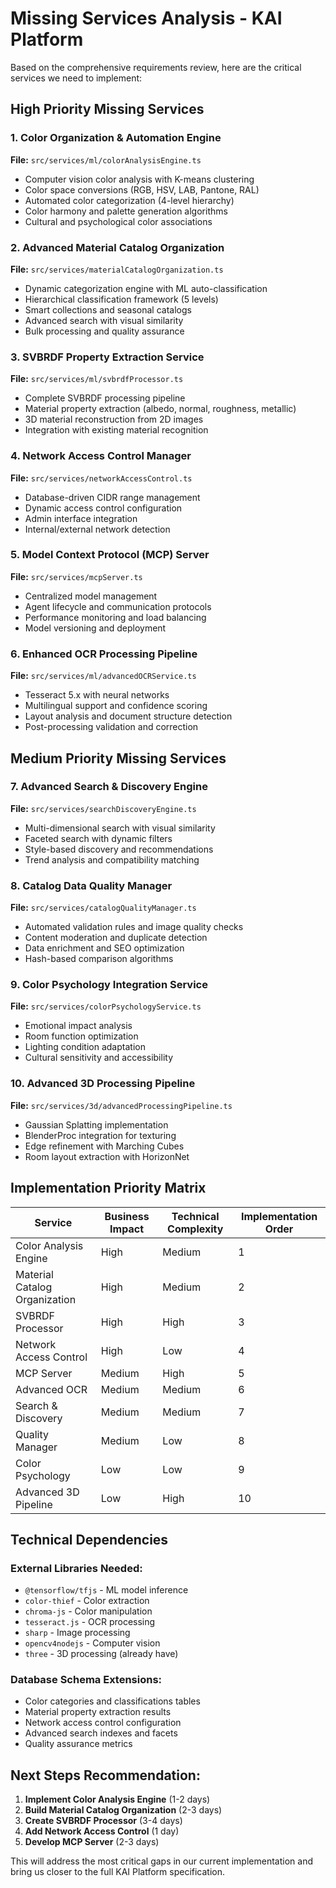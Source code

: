 # Missing Services Analysis - KAI Platform

Based on the comprehensive requirements review, here are the critical services we need to implement:

## High Priority Missing Services

### 1. Color Organization & Automation Engine
**File:** `src/services/ml/colorAnalysisEngine.ts`
- Computer vision color analysis with K-means clustering
- Color space conversions (RGB, HSV, LAB, Pantone, RAL)
- Automated color categorization (4-level hierarchy)
- Color harmony and palette generation algorithms
- Cultural and psychological color associations

### 2. Advanced Material Catalog Organization
**File:** `src/services/materialCatalogOrganization.ts`
- Dynamic categorization engine with ML auto-classification
- Hierarchical classification framework (5 levels)
- Smart collections and seasonal catalogs
- Advanced search with visual similarity
- Bulk processing and quality assurance

### 3. SVBRDF Property Extraction Service
**File:** `src/services/ml/svbrdfProcessor.ts`
- Complete SVBRDF processing pipeline
- Material property extraction (albedo, normal, roughness, metallic)
- 3D material reconstruction from 2D images
- Integration with existing material recognition

### 4. Network Access Control Manager
**File:** `src/services/networkAccessControl.ts`
- Database-driven CIDR range management
- Dynamic access control configuration
- Admin interface integration
- Internal/external network detection

### 5. Model Context Protocol (MCP) Server
**File:** `src/services/mcpServer.ts`
- Centralized model management
- Agent lifecycle and communication protocols
- Performance monitoring and load balancing
- Model versioning and deployment

### 6. Enhanced OCR Processing Pipeline
**File:** `src/services/ml/advancedOCRService.ts`
- Tesseract 5.x with neural networks
- Multilingual support and confidence scoring
- Layout analysis and document structure detection
- Post-processing validation and correction

## Medium Priority Missing Services

### 7. Advanced Search & Discovery Engine
**File:** `src/services/searchDiscoveryEngine.ts`
- Multi-dimensional search with visual similarity
- Faceted search with dynamic filters
- Style-based discovery and recommendations
- Trend analysis and compatibility matching

### 8. Catalog Data Quality Manager
**File:** `src/services/catalogQualityManager.ts`
- Automated validation rules and image quality checks
- Content moderation and duplicate detection
- Data enrichment and SEO optimization
- Hash-based comparison algorithms

### 9. Color Psychology Integration Service
**File:** `src/services/colorPsychologyService.ts`
- Emotional impact analysis
- Room function optimization
- Lighting condition adaptation
- Cultural sensitivity and accessibility

### 10. Advanced 3D Processing Pipeline
**File:** `src/services/3d/advancedProcessingPipeline.ts`
- Gaussian Splatting implementation
- BlenderProc integration for texturing
- Edge refinement with Marching Cubes
- Room layout extraction with HorizonNet

## Implementation Priority Matrix

| Service | Business Impact | Technical Complexity | Implementation Order |
|---------|----------------|---------------------|---------------------|
| Color Analysis Engine | High | Medium | 1 |
| Material Catalog Organization | High | Medium | 2 |
| SVBRDF Processor | High | High | 3 |
| Network Access Control | High | Low | 4 |
| MCP Server | Medium | High | 5 |
| Advanced OCR | Medium | Medium | 6 |
| Search & Discovery | Medium | Medium | 7 |
| Quality Manager | Medium | Low | 8 |
| Color Psychology | Low | Low | 9 |
| Advanced 3D Pipeline | Low | High | 10 |

## Technical Dependencies

### External Libraries Needed:
- `@tensorflow/tfjs` - ML model inference
- `color-thief` - Color extraction
- `chroma-js` - Color manipulation
- `tesseract.js` - OCR processing
- `sharp` - Image processing
- `opencv4nodejs` - Computer vision
- `three` - 3D processing (already have)

### Database Schema Extensions:
- Color categories and classifications tables
- Material property extraction results
- Network access control configuration
- Advanced search indexes and facets
- Quality assurance metrics

## Next Steps Recommendation:

1. **Implement Color Analysis Engine** (1-2 days)
2. **Build Material Catalog Organization** (2-3 days)
3. **Create SVBRDF Processor** (3-4 days)
4. **Add Network Access Control** (1 day)
5. **Develop MCP Server** (2-3 days)

This will address the most critical gaps in our current implementation and bring us closer to the full KAI Platform specification.